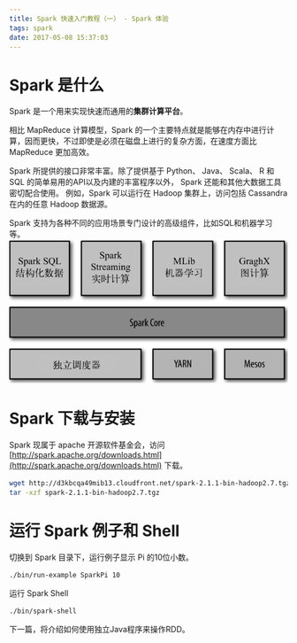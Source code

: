 ```yaml
---
title: Spark 快速入门教程（一） - Spark 体验
tags: spark
date: 2017-05-08 15:37:03
---
```



# Spark 是什么

Spark 是一个用来实现快速而通用的**集群计算平台**。

<!-- more -->

相比 MapReduce 计算模型，Spark 的一个主要特点就是能够在内存中进行计算，因而更快，不过即使是必须在磁盘上进行的复杂方面，在速度方面比 MapReduce 更加高效。

Spark 所提供的接口非常丰富。除了提供基于 Python、 Java、 Scala、 R 和 SQL 的简单易用的API以及内建的丰富程序以外， Spark 还能和其他大数据工具密切配合使用。 例如，Spark 可以运行在 Hadoop 集群上，访问包括 Cassandra 在内的任意 Hadoop 数据源。

Spark 支持为各种不同的应用场景专门设计的高级组件，比如SQL和机器学习等。
![](images/spark/spark-01.png)

# Spark 下载与安装

Spark 现属于 apache 开源软件基金会，访问 [http://spark.apache.org/downloads.html](http://spark.apache.org/downloads.html) 下载。


``` bash
wget http://d3kbcqa49mib13.cloudfront.net/spark-2.1.1-bin-hadoop2.7.tgz
tar -xzf spark-2.1.1-bin-hadoop2.7.tgz
```

# 运行 Spark 例子和 Shell

切换到 Spark 目录下，运行例子显示 Pi 的10位小数。

``` bash
./bin/run-example SparkPi 10
```

运行 Spark Shell

``` bash
./bin/spark-shell
```

下一篇，将介绍如何使用独立Java程序来操作RDD。
